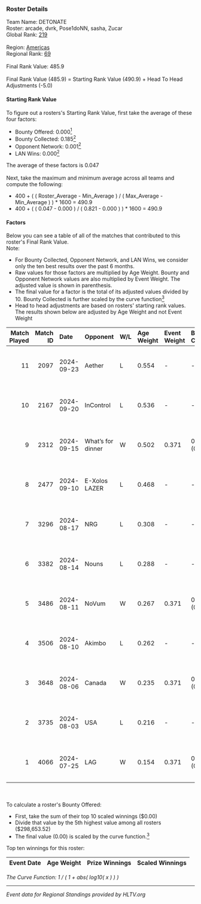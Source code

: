 ### Roster Details<br />
Team Name: DETONATE<br />
Roster: arcade, dvrk, Pose1doNN, sasha, Zucar<br />
Global Rank: [219](../../standings_global_2024_12_31.md)<br />
<br />
Region: [Americas]( ../../standings_americas_2024_12_31.md)<br />
Regional Rank: [69]( ../../standings_americas_2024_12_31.md)<br />
<br />
Final Rank Value:  485.9<br />
<br />
Final Rank Value (485.9) = Starting Rank Value (490.9) + Head To Head Adjustments (-5.0)<br />

#### Starting Rank Value<br />
To figure out a rosters's Starting Rank Value, first take the average of these four factors:<br />
- Bounty Offered: 0.000[<sup>1</sup>](#table2)
- Bounty Collected: 0.185[<sup>2</sup>](#table1)
- Opponent Network: 0.001[<sup>2</sup>](#table1)
- LAN Wins: 0.000[<sup>2</sup>](#table1)

The average of these factors is 0.047<br />
<br />
Next, take the maximum and minimum average across all teams and compute the following:<br />
- 400 + ( ( Roster_Average - Min_Average ) / ( Max_Average - Min_Average ) ) * 1600 = 490.9
- 400 + ( ( 0.047 - 0.000 ) / ( 0.821 - 0.000 ) ) * 1600 = 490.9


#### Factors<br />
Below you can see a table of all of the matches that contributed to this roster's Final Rank Value.<br />
Note:<br />

- For Bounty Collected, Opponent Network, and LAN Wins, we consider only the ten best results over the past 6 months.
- Raw values for those factors are multiplied by Age Weight. Bounty and Opponent Network values are also multiplied by Event Weight. The adjusted value is shown in parenthesis.
- The final value for a factor is the total of its adjusted values divided by 10. Bounty Collected is further scaled by the curve function[<sup>3</sup>](#curveFunction)
- Head to head adjustments are based on rosters' starting rank values. The results shown below are adjusted by Age Weight and not Event Weight
<span id="table1"></span><br />


| Match Played | Match ID | Date       | Opponent          | W/L | Age Weight | Event Weight | Bounty Collected | Opponent Network | LAN Wins  | H2H Adj. | Roster                                  |
| -: | -: | :- | :- | :- | :- | :- | :- | :- | :- | -: | :- |
|           11 |     2097 | 2024-09-23 | Aether            | L   | 0.554      | -            | -                | -                | -         |    -8.84 | arcade, dvrk, Pose1doNN, sasha, Zucar   |
|           10 |     2167 | 2024-09-20 | InControl         | L   | 0.536      | -            | -                | -                | -         |    -5.29 | arcade, dvrk, Pose1doNN, sasha, Zucar   |
|            9 |     2312 | 2024-09-15 | What’s for dinner | W   | 0.502      | 0.371        | 0.000 (0.000)    | 0.000 (0.000)    | 0 (0.000) |     5.69 | arcade, dvrk, Pose1doNN, sasha, Zucar   |
|            8 |     2477 | 2024-09-10 | E-Xolos LAZER     | L   | 0.468      | -            | -                | -                | -         |    -2.85 | arcade, dvrk, Pose1doNN, sasha, Zucar   |
|            7 |     3296 | 2024-08-17 | NRG               | L   | 0.308      | -            | -                | -                | -         |    -0.20 | emothug, Halen, Pose1doNN, sasha, Zucar |
|            6 |     3382 | 2024-08-14 | Nouns             | L   | 0.288      | -            | -                | -                | -         |    -0.29 | emothug, Halen, Pose1doNN, sasha, Zucar |
|            5 |     3486 | 2024-08-11 | NoVum             | W   | 0.267      | 0.371        | 0.000 (0.000)    | 0.000 (0.000)    | 0 (0.000) |     3.10 | Halen, Pose1doNN, rayxts, sasha, Zucar  |
|            4 |     3506 | 2024-08-10 | Akimbo            | L   | 0.262      | -            | -                | -                | -         |    -1.96 | Halen, Pose1doNN, rayxts, sasha, Zucar  |
|            3 |     3648 | 2024-08-06 | Canada            | W   | 0.235      | 0.371        | 0.002 (0.000)    | 0.078 (0.007)    | 0 (0.000) |     5.43 | Halen, Pose1doNN, rayxts, sasha, Zucar  |
|            2 |     3735 | 2024-08-03 | USA               | L   | 0.216      | -            | -                | -                | -         |    -3.42 | Halen, Pose1doNN, rayxts, sasha, Zucar  |
|            1 |     4066 | 2024-07-25 | LAG               | W   | 0.154      | 0.371        | 0.004 (0.000)    | 0.119 (0.007)    | 0 (0.000) |     3.60 | Halen, Pose1doNN, rayxts, sasha, Zucar  |

<br />
<span id="table2"></span><br />
To calculate a roster's Bounty Offered:<br />

- First, take the sum of their top 10 scaled winnings ($0.00)
- Divide that value by the 5th highest value among all rosters ($298,653.52)
- The final value (0.00) is scaled by the curve function.[<sup>3</sup>](#curveFunction)

Top ten winnings for this roster:<br />

| Event Date | Age Weight | Prize Winnings | Scaled Winnings |
| :- | -: | :- | :- |


<span id="curveFunction"></span>_The Curve Function: 1 / ( 1 + abs( log10( x ) ) )_<br />

---
_Event data for Regional Standings provided by HLTV.org_<br />
